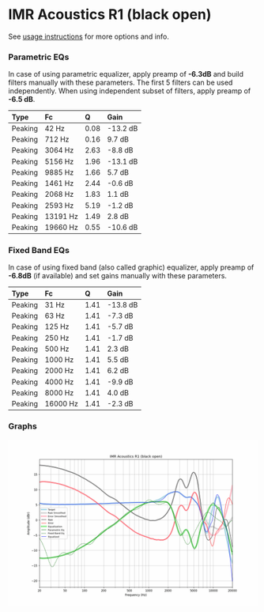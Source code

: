 # IMR Acoustics R1 (black open)
See [usage instructions](https://github.com/jaakkopasanen/AutoEq#usage) for more options and info.

### Parametric EQs
In case of using parametric equalizer, apply preamp of **-6.3dB** and build filters manually
with these parameters. The first 5 filters can be used independently.
When using independent subset of filters, apply preamp of **-6.5 dB**.

| Type    | Fc       |    Q | Gain     |
|:--------|:---------|:-----|:---------|
| Peaking | 42 Hz    | 0.08 | -13.2 dB |
| Peaking | 712 Hz   | 0.16 | 9.7 dB   |
| Peaking | 3064 Hz  | 2.63 | -8.8 dB  |
| Peaking | 5156 Hz  | 1.96 | -13.1 dB |
| Peaking | 9885 Hz  | 1.66 | 5.7 dB   |
| Peaking | 1461 Hz  | 2.44 | -0.6 dB  |
| Peaking | 2068 Hz  | 1.83 | 1.1 dB   |
| Peaking | 2593 Hz  | 5.19 | -1.2 dB  |
| Peaking | 13191 Hz | 1.49 | 2.8 dB   |
| Peaking | 19660 Hz | 0.55 | -10.6 dB |

### Fixed Band EQs
In case of using fixed band (also called graphic) equalizer, apply preamp of **-6.8dB**
(if available) and set gains manually with these parameters.

| Type    | Fc       |    Q | Gain     |
|:--------|:---------|:-----|:---------|
| Peaking | 31 Hz    | 1.41 | -13.8 dB |
| Peaking | 63 Hz    | 1.41 | -7.3 dB  |
| Peaking | 125 Hz   | 1.41 | -5.7 dB  |
| Peaking | 250 Hz   | 1.41 | -1.7 dB  |
| Peaking | 500 Hz   | 1.41 | 2.3 dB   |
| Peaking | 1000 Hz  | 1.41 | 5.5 dB   |
| Peaking | 2000 Hz  | 1.41 | 6.2 dB   |
| Peaking | 4000 Hz  | 1.41 | -9.9 dB  |
| Peaking | 8000 Hz  | 1.41 | 4.0 dB   |
| Peaking | 16000 Hz | 1.41 | -2.3 dB  |

### Graphs
![](./IMR%20Acoustics%20R1%20(black%20open).png)